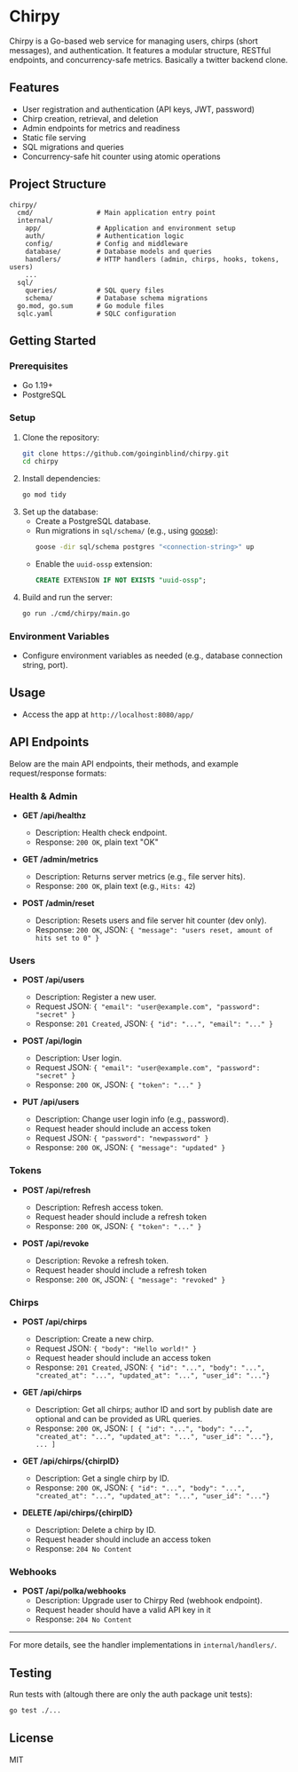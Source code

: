 # Chirpy

Chirpy is a Go-based web service for managing users, chirps (short messages), and authentication. It features a modular structure, RESTful endpoints, and concurrency-safe metrics. Basically a twitter backend clone.

## Features
- User registration and authentication (API keys, JWT, password)
- Chirp creation, retrieval, and deletion
- Admin endpoints for metrics and readiness
- Static file serving
- SQL migrations and queries
- Concurrency-safe hit counter using atomic operations

## Project Structure
```
chirpy/
  cmd/                # Main application entry point
  internal/
    app/              # Application and environment setup
    auth/             # Authentication logic
    config/           # Config and middleware
    database/         # Database models and queries
    handlers/         # HTTP handlers (admin, chirps, hooks, tokens, users)
    ...
  sql/
    queries/          # SQL query files
    schema/           # Database schema migrations
  go.mod, go.sum      # Go module files
  sqlc.yaml           # SQLC configuration
```

## Getting Started

### Prerequisites
- Go 1.19+
- PostgreSQL

### Setup
1. Clone the repository:
   ```bash
   git clone https://github.com/goinginblind/chirpy.git
   cd chirpy
   ```
2. Install dependencies:
   ```bash
   go mod tidy
   ```
3. Set up the database:
   - Create a PostgreSQL database.
   - Run migrations in `sql/schema/` (e.g., using [goose](https://github.com/pressly/goose)):
     ```bash
     goose -dir sql/schema postgres "<connection-string>" up
     ```
   - Enable the `uuid-ossp` extension:
     ```sql
     CREATE EXTENSION IF NOT EXISTS "uuid-ossp";
     ```
4. Build and run the server:
   ```bash
   go run ./cmd/chirpy/main.go
   ```

### Environment Variables
- Configure environment variables as needed (e.g., database connection string, port).

## Usage
- Access the app at `http://localhost:8080/app/`

## API Endpoints

Below are the main API endpoints, their methods, and example request/response formats:

### Health & Admin

- **GET /api/healthz**
  - Description: Health check endpoint.
  - Response: `200 OK`, plain text "OK"

- **GET /admin/metrics**
  - Description: Returns server metrics (e.g., file server hits).
  - Response: `200 OK`, plain text (e.g., `Hits: 42`)

- **POST /admin/reset**
  - Description: Resets users and file server hit counter (dev only).
  - Response: `200 OK`, JSON: `{ "message": "users reset, amount of hits set to 0" }`

### Users

- **POST /api/users**
  - Description: Register a new user.
  - Request JSON: `{ "email": "user@example.com", "password": "secret" }`
  - Response: `201 Created`, JSON: `{ "id": "...", "email": "..." }`

- **POST /api/login**
  - Description: User login.
  - Request JSON: `{ "email": "user@example.com", "password": "secret" }`
  - Response: `200 OK`, JSON: `{ "token": "..." }`

- **PUT /api/users**
  - Description: Change user login info (e.g., password).
  - Request header should include an access token
  - Request JSON: `{ "password": "newpassword" }`
  - Response: `200 OK`, JSON: `{ "message": "updated" }`

### Tokens

- **POST /api/refresh**
  - Description: Refresh access token.
  - Request header should include a refresh token
  - Response: `200 OK`, JSON: `{ "token": "..." }`

- **POST /api/revoke**
  - Description: Revoke a refresh token.
  - Request header should include a refresh token
  - Response: `200 OK`, JSON: `{ "message": "revoked" }`

### Chirps

- **POST /api/chirps**
  - Description: Create a new chirp.
  - Request JSON: `{ "body": "Hello world!" }`
  - Request header should include an access token
  - Response: `201 Created`, JSON: `{ "id": "...", "body": "...", "created_at": "...", "updated_at": "...", "user_id": "..."}`

- **GET /api/chirps**
  - Description: Get all chirps; author ID and sort by publish date are optional and can be provided as URL queries.
  - Response: `200 OK`, JSON: `[ { "id": "...", "body": "...", "created_at": "...", "updated_at": "...", "user_id": "..."}, ... ]`

- **GET /api/chirps/{chirpID}**
  - Description: Get a single chirp by ID.
  - Response: `200 OK`, JSON: `{ "id": "...", "body": "...", "created_at": "...", "updated_at": "...", "user_id": "..."}`

- **DELETE /api/chirps/{chirpID}**
  - Description: Delete a chirp by ID.
  - Request header should include an access token
  - Response: `204 No Content`

### Webhooks

- **POST /api/polka/webhooks**
  - Description: Upgrade user to Chirpy Red (webhook endpoint).
  - Request header should have a valid API key in it
  - Response: `204 No Content`

---

For more details, see the handler implementations in `internal/handlers/`.

## Testing
Run tests with (altough there are only the auth package unit tests):
```bash
go test ./...
```

## License
MIT
